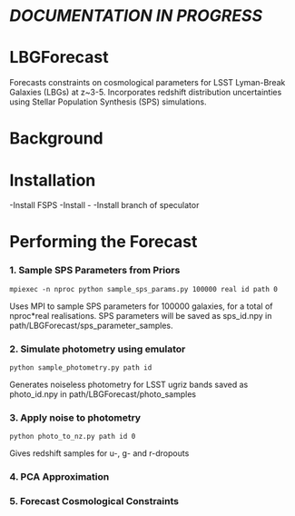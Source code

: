 # ***DOCUMENTATION IN PROGRESS***
# LBGForecast
Forecasts constraints on cosmological parameters for LSST Lyman-Break Galaxies (LBGs) at z~3-5. Incorporates redshift distribution uncertainties using Stellar Population Synthesis (SPS) simulations.

# Background

# Installation

-Install FSPS
-Install -
-Install branch of speculator

# Performing the Forecast
### 1. Sample SPS Parameters from Priors

```
mpiexec -n nproc python sample_sps_params.py 100000 real id path 0
```
Uses MPI to sample SPS parameters for 100000 galaxies, for a total of nproc*real realisations. SPS parameters will be saved as sps_id.npy in path/LBGForecast/sps_parameter_samples. 

### 2. Simulate photometry using emulator

```
python sample_photometry.py path id
```
Generates noiseless photometry for LSST ugriz bands saved as photo_id.npy in path/LBGForecast/photo_samples

### 3. Apply noise to photometry

```
python photo_to_nz.py path id 0
```
Gives redshift samples for u-, g- and r-dropouts

### 4. PCA Approximation
### 5. Forecast Cosmological Constraints
